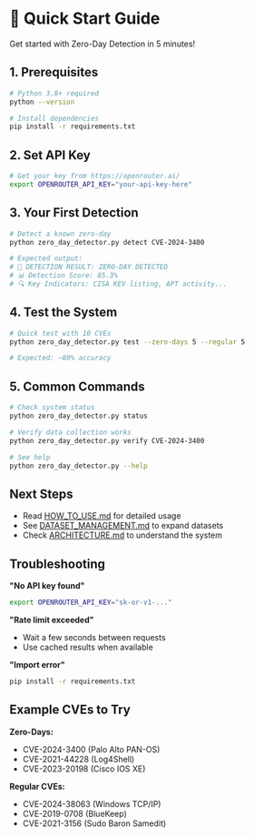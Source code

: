 # 🚀 Quick Start Guide

Get started with Zero-Day Detection in 5 minutes!

## 1. Prerequisites

```bash
# Python 3.8+ required
python --version

# Install dependencies
pip install -r requirements.txt
```

## 2. Set API Key

```bash
# Get your key from https://openrouter.ai/
export OPENROUTER_API_KEY="your-api-key-here"
```

## 3. Your First Detection

```bash
# Detect a known zero-day
python zero_day_detector.py detect CVE-2024-3400

# Expected output:
# 🎯 DETECTION RESULT: ZERO-DAY DETECTED
# 📊 Detection Score: 85.3%
# 🔍 Key Indicators: CISA KEV listing, APT activity...
```

## 4. Test the System

```bash
# Quick test with 10 CVEs
python zero_day_detector.py test --zero-days 5 --regular 5

# Expected: ~80% accuracy
```

## 5. Common Commands

```bash
# Check system status
python zero_day_detector.py status

# Verify data collection works
python zero_day_detector.py verify CVE-2024-3400

# See help
python zero_day_detector.py --help
```

## Next Steps

- Read [HOW_TO_USE.md](HOW_TO_USE.md) for detailed usage
- See [DATASET_MANAGEMENT.md](DATASET_MANAGEMENT.md) to expand datasets
- Check [ARCHITECTURE.md](ARCHITECTURE.md) to understand the system

## Troubleshooting

**"No API key found"**
```bash
export OPENROUTER_API_KEY="sk-or-v1-..."
```

**"Rate limit exceeded"**
- Wait a few seconds between requests
- Use cached results when available

**"Import error"**
```bash
pip install -r requirements.txt
```

## Example CVEs to Try

**Zero-Days:**
- CVE-2024-3400 (Palo Alto PAN-OS)
- CVE-2021-44228 (Log4Shell)
- CVE-2023-20198 (Cisco IOS XE)

**Regular CVEs:**
- CVE-2024-38063 (Windows TCP/IP)
- CVE-2019-0708 (BlueKeep)
- CVE-2021-3156 (Sudo Baron Samedit)